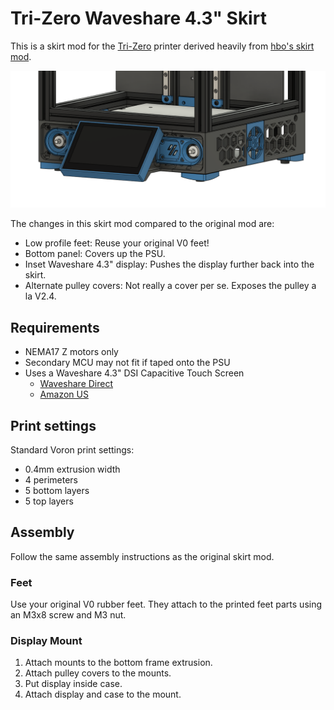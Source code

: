 # Tri-Zero Waveshare 4.3" Skirt

This is a skirt mod for the [Tri-Zero](https://github.com/zruncho3d/tri-zero) printer derived heavily from [hbo's skirt mod](https://github.com/zruncho3d/tri-zero/tree/main/Mods/hbo/SkirtsCollection).

![CAD drawing](Images/Render.png)

The changes in this skirt mod compared to the original mod are:

* Low profile feet: Reuse your original V0 feet!
* Bottom panel: Covers up the PSU.
* Inset Waveshare 4.3" display: Pushes the display further back into the skirt.
* Alternate pulley covers: Not really a cover per se. Exposes the pulley a la V2.4.

## Requirements

* NEMA17 Z motors only
* Secondary MCU may not fit if taped onto the PSU
* Uses a Waveshare 4.3" DSI Capacitive Touch Screen
  * [Waveshare Direct](https://www.waveshare.com/4.3inch-dsi-lcd.htm)
  * [Amazon US](https://www.amazon.com/Compatible-Pi-4-3inch-Display-DSI/dp/B088JTD6JN)

## Print settings

Standard Voron print settings:

* 0.4mm extrusion width
* 4 perimeters
* 5 bottom layers
* 5 top layers

## Assembly

Follow the same assembly instructions as the original skirt mod.

### Feet

Use your original V0 rubber feet. They attach to the printed feet parts using an M3x8 screw and M3 nut.

### Display Mount

1. Attach mounts to the bottom frame extrusion.
2. Attach pulley covers to the mounts.
3. Put display inside case.
4. Attach display and case to the mount.
